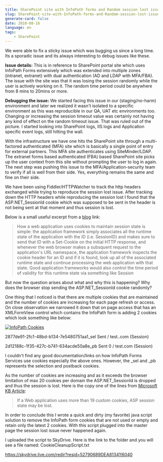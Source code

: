 ```yaml
---
title: SharePoint site with InfoPath forms and Random session lost issue
slug: SharePoint-site-with-InfoPath-forms-and-Random-session-lost-issue
generate-card: false
date: 2010-08-16
language: en
tags:
    - SharePoint
---
```



We were able to fix a sticky issue which was bugging us since a long time. Its a sporadic issue and its always interesting to debug issues like these.



**Issue details:** This is in reference to SharePoint portal site which uses InfoPath Forms extensively which was extended into multiple zones (intranet, extranet) with dual authentication (AD and LDAP with MFA/FBA). The issue with the site was that it was losing the session randomly while the user is actively working on it. The random time period could be anywhere from 8 mins to 20mins or more.



**Debugging the issue:** We started facing this issue in our (staging/no-harm) environment and later we realized it wasn't isolated to a specific environment as this was reproducible in our QA, UAT etc environments too. Changing or increasing the session timeout value was certainly not having any kind of effect on the random timeout issue. That was ruled out of the picture. I started looking into SharePoint logs, IIS logs and Application specific event logs, still hitting the wall.



With the infrastructure we have one hits the SharePoint site through a multi-factored authenticated (MFA) site which is basically a single point of entry for external partners. This MFA site authenticates using SiteMinder/LDAP. The extranet forms based authenticated (FBA) based SharePoint site picks up the user context from this site without prompting the user to log in again. The next step was pushing this issue to the MFA/Application-security team to verify if all is well from their side. Yes, everything remains the same and fine on their side.



We have been using Fiddler/HTTPWatcher to track the http headers exchanged while trying to reproduce the session lost issue. After tracking down the HTTP headers while reproducing the session lost I found that the ASP.NET_SessionId cookie which was supposed to be sent in the header is not being sent at that moment and thus session is lost.



Below is a small useful excerpt from a [blog](http://blogs.msdn.com/david.wang/archive/2005/09/19/Why_do_I_lose_ASP_Session_State_on_IIS6.aspx) link:

> How a web application uses cookies to maintain session state is simple: the application framework simply associates all the runtime state of the application with the ID (i.e. SessionID) and makes sure to send that ID with a Set-Cookie on the initial HTTP response, and whenever the web browser makes a subsquent request to the application's URL namespace, the application framework inspects the cookie header for an ID and if it is found, look up all of the associated runtime state and continue processing the web application with that state. Good application frameworks would also control the time period of validity for this runtime state via something like Session

But now the question arises about what and why this is happening? Why does the browser stop sending the ASP.NET_SessionId cookie randomly?



One thing that I noticed is that there are multiple cookies that are maintained and the number of cookies are increasing for each page refresh or access. On close observation we narrowed it down that on page access that has an XMLFormView control which contains the InfoPath form is adding 2 cookies which look something like below:



[![](http://sharenotes.files.wordpress.com/2010/08/sessioncookies.jpg "InfoPath Cookies")](./img/2010-08-sessioncookies.jpg)



2877de91-2fc1-48bd-b134-7e5480751aa1_sel Sent / test..com (Session)



2d12188c-1f35-427c-b741-634acde50a8e_pb Sent 0 / test.com (Session)



I couldn't find any good documentation/links on how InfoPath Forms Services use cookies especially the above ones. However, the \_sel and \_pb represents the selection and postback cookies.



As the number of cookies are increasing and as it exceeds the browser limitation of max 20 cookies per domain the ASP.NET_SessionId is dropped and thus the session is lost. Here is the copy one of the lines from [Microsoft KB Article](http://support.microsoft.com/kb/306070):

> If a Web application uses more than 19 custom cookies, ASP session state may be lost.

In order to conclude this I wrote a quick and dirty (my favorite) java script solution to remove the InfoPath form cookies that are not used or empty and retain only the latest 2 cookies. With this script plugged into the master page the session lost issue never happened again.



I uploaded the script to SkyDrive. Here is the link to the folder and you will see a file named: CookieCleanupScript.txt



<https://skydrive.live.com/redir?resid=52790689DEA81341!6040>